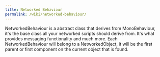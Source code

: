 ```yaml
---
title: Networked Behaviour
permalink: /wiki/networked-behaviour/
---
```


NetworkedBehaviour is a abstract class that derives from MonoBehaviour, it's the base class all your networked scripts should derive from. It's what provides messaging functionality and much more. Each NetworkedBehaviour will belong to a NetworkedObject, it will be the first parent or first component on the current object that is found.